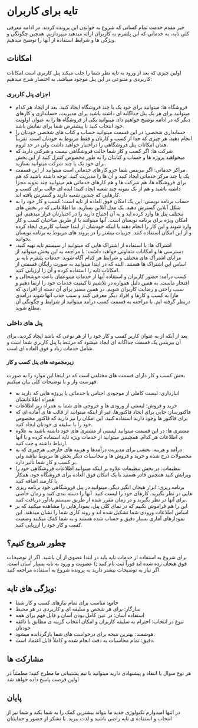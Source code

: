 # تایه برای کاربران
خیر مقدم خدمت تمام کسانی که شروع به خواندن این پرونده کردند. در ادامه معرفی کلی تایه، به خدماتی که این پلتفرم به کاربران ارائه میدهید میپردازیم.
همچین چگونگی و ویژگی ها و شرایط استفاده از آنها را توضیح میدهیم.
## امکانات
اولین چیزی که بعد از ورود به تایه نظر شما را جلب میکند پنل کاربری است.امکانات کاربردی و متنوعی در این پنل موجود میباشد. به اختصار شرح میدهیم:
### اجزای پنل کاربری
-  فروشگاه ها: میتوانید برای خود یک یا چند فروشگاه ایجاد کنید. بعد از ایجاد هر کدام میتوانید برای هر یک پنل جداگانه ای داشته باشید برای مدیریت، حسابداری و کارهای دیگر که در ادامه توضیح خواهیم داد. میتوانید یکی از فروشگاه ها را به عنوان اولویت خود انتخاب کنید تا پیشفرض شما برای نمایش باشد.
-  حسابداری شخصی: در این قسمت میتوانید حساب و کتاب های شخصی خودتان را انجام دهید. هر چیزی که جدا از کسب و کارتان و فقط مربوط به خودتان است. تقریباً همان امکانات پنل فروشگاهی را دراختیار خواهید داشت ولی در حد لزوم.
-  شرکت ها: اگر کسب و کار شما حالت فروشگاهی نیست و شرکتی دارید که میخواهید پروژه ها و حساب و کتابتان را به طور مخصوص کنترل کنید از این بخش برای خود یک یا چند شرکت میتوانید بسازید.
-  مراکز خدماتی: اگر بیزینس شما جزو کارهای خدماتی است میتوانید از این قسمت یک یا چند مرکز خدماتی ایجاد کنید و آن ها را مدیریت کنید. توجه داشته باشید که هم برای فروشگاه ها، هم شرکت ها و هم کارهای خدماتی هم میتوانید چند نمونه مجزا داشته باشید و هم از یک نمونه چند شعبه ایجاد کنید؛ ایده ای جالب برای کسب و کارهایی که چندین شعبه دارند و گسترش یافته اند.
-  حساب برنامه نویسی: این یک امکان فوق العاده از تایه است؛ کسب و کار خود را به شکل آنلاین گسترش دهید. یک مدل آنلاین بسازید. ما اطلاعاتی که در بخش های مختلف پنل ها وارد کرده اید و به آن احتیاج دارید را در اختیارتان قرار میدهیم. این امکان ویژه برای برنامه نویسان است. آنها میتوانند یا از طریق صاحبان کسب و کار وارد شوند و این کار را انجام دهند یا اینکه خودشان از ابتدا حساب کاربری ایجاد کرده و از این امکان استفاده کنند. جزییات بیشتر را در پروند های مربوط به برنامه نویسان بخوانید.
-  اشتراک ها: با استفاده از اشتراک هایی که میتوانید از سیستم تایه تهیه کنید، دسترسی ها و امکانات متفاوتی خواهید داشت؛ با مراجعه به این بخش میتوانید از مزایای اشتراک های مختلف و شرایط هر کدام آگاه شوید. خدمات پلتفرم تایه بر اساس این اشتراک ها هستند. البته که در ابتدا میتوانید به صورت رایگان قسمتی از امکانات تایه را استفاده کرده و آن را ارزیابی کنید.
- کسب درآمد: حضور کاربران و استفاده آنها از خدمات متنوعمان باعث خوشحالی و افتخار ماست. به همین دلیل همواره در تلاشیم تا کیفیت خدمات خود را ارتقا دهیم و سبب راحتی و رضایت کاربران شویم. در همین مسیر برای آن دسته از افرادی که مارا به کسب و کارها و افراد دیگر معرفی کنند و سبب جذب آنها شوند درآمدی درنظر گرفته ایم. با مراجعه به قسمت کسب درآمد میتوانید از شرایط و چگونگی آن مطلع شوید.
### پنل های داخلی
بعد از آنکه از به عنوان کاربر کسب و کار خود را از هر نوعی که باشد ایجاد کردید، برای آن بیزینس یک قسمت جداگانه ای ایجاد میشود که مرتبط با پنل کاربری شما است و شامل خدمات زیاد و فوق العاده ای است.
#### زیرمجموعه های پنل کسب و کار
بخش کسب و کار دارای قسمت های مختلفی است که در اینجا این موارد را به صورت فهرست وار و با توضیحات کلی بیان میکنیم:

-  انبارداری: لیست کاملی از موجودی اجناس یا خدماتی یا پروژه هایی که دارید به همراه اطلاعاتشان
-  خرید و فروش: لیستی از ورودی ها و خروجی های شما به همراه ریز اطلاعات
-  فاکتورساز: جایی برای ایجاد فاکتورها. غیر از اینکه میتوانید از قالب ها ی آماده ای که برای فاکتور ها وجود دارند استفاده کنید، این امکان را نیز دارید که فاکتور مخصوص خود را با سلیقه ی خودتان ایجاد کنید.
-  مشتری ها: در این قسمت میتوانید لیستی از مشتری های خود داشته باشید به علاوه ی اطلاعات هر کدام. همچینین میتوانید از خدمات ویژه تایه استفاده کرده و با آنها ارتباط داشته و چت کنید.
-  درآمد و هزینه: بخشی برای مدیریت درآمدها و هزینه های خارجی. هرچیزی که به محصولات درج شده و خرید و فروش ها و محاسبات دیگر بخش ها مربوط نباشد ولی بر کسب و کار شما تأثیر دارد.
-  تنظیمات: در بخش تنظیمات علاوه بر اینکه میتوانید اطلاعات فروشگاهی خود را ویرایش کنید همچنین قادر هستید با یک امکان فوق العاده برای فروشگاه خود، همکار یا کارمند اضافه کنید.
-  برنامه ریزی: ابزار هیجان انگیز دیگر. میتوانید در پنل فروشگاهی خود برنامه ریزی هایی در نظر بگیرید. کارهای خود را لیست کنید. آنها را دسته بندی کنید و زمان خاصی برای آنها در نظر بگیرید و در زمان مقرر شده از طریق سیستم یادآور دریافت کنید.
-  این را هم فراموش نکنیم که در نمای کلی پنل، نمودارهایی را مشاهده میکنید که بر اساس اطلاعات ورودی شما تشکیل شده اند و روند کاری شما را نشان میدهند. این نمودارهای آماری بسیار دقیق و حساب شده هستند و به شما کمک میکنند وضعیت کسب و کار خود را ارزیابی کنید.
## چطور شروع کنیم؟
برای شروع به استفاده از خدمات تایه باید در ابتدا عضوی از آن باشید. اگر از توضیحات فوق هیجان زده شده اید فوراً ثبت نام کنید ;) عضویت و ورود به تایه بسیار آسان است. اگر نیاز به توضیحات بیشتر دارید به پرونده شروع به استفاده مراجعه کنید.
## ویژگی های تایه:
-  جامع: مناسب برای تمام نیازهای کسب و کار شما
-  سازگار: برای هر شخص و سلیقه ای و کاربردی در هر محیط
-  استفاده آسان: در عین کامل بودن آسان و قابل فهم برای همه
-  تنوع در انتخاب: احترام به سلیقه کاربران و امکان انتخاب گزینه ی مطابق با ذائقه خودتان
-  هوشمند: بهترین نتیجه برای درخواست های شما بازگردانده میشود.
-  دقیق: تمام محاسبات به دقت انجام شده و کاملاً قابل اعتماد است.
## مشارکت ها
هر نوع سوال یا انتقاد و پیشنهادی دارید میتوانید با تیم پشتیبانی ما مطرح کنید؛ مطمئناً در اولین فرصت پاسخ داده خواهد شد 
## پایان
در انتها امیدوارم تکنولوژی جدید ما بتواند بیشترین کمک را به شما بکند و شما نیز از انتخاب و استفاده ی تایه راضی باشید و لذت ببرید.
با تشکر از حضور و حمایتتان

